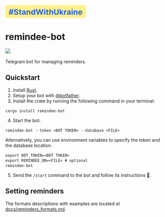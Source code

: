 [![Stand With Ukraine](https://raw.githubusercontent.com/vshymanskyy/StandWithUkraine/main/badges/StandWithUkraine.svg)](https://stand-with-ukraine.pp.ua)

# remindee-bot

<img src="https://raw.githubusercontent.com/magnickolas/remindee-bot/master/extra/logo/remindee.svg" width="150">

Telegram bot for managing reminders.

## Quickstart

1. Install [Rust].
2. Setup your bot with [@botfather](https://t.me/botfather).
3. Install the crate by running the following command in your terminal:

```console
cargo install remindee-bot
```

4. Start the bot:

```console
remindee-bot --token <BOT TOKEN> --database <FILE>
```

Alternatively, you can use environment variables to specify the token and the database location.

```console
export BOT_TOKEN=<BOT TOKEN>
export REMINDEE_DB=<FILE> # optional
remindee-bot
```

5. Send the `/start` command to the bot and follow its instructions 🤖.

## Setting reminders

The formats descriptions with examples are located at [docs/reminders_formats.md](/docs/reminders_formats.md).

[rust]: https://doc.rust-lang.org/cargo/getting-started/installation.html
